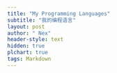 ```yaml
---
title: "My Programming Languages"
subtitle: "我的编程语言"
layout: post
author: " Nex"
header-style: text
hidden: true
plchart: true
tags: Markdown
---
```

